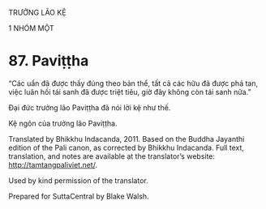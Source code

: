 TRƯỞNG LÃO KỆ

1 NHÓM MỘT

# 87\. Paviṭṭha

“Các uẩn đã được thấy đúng theo bản thể, tất cả các hữu đã được phá tan, việc luân hồi tái sanh đã được triệt tiêu, giờ đây không còn tái sanh nữa.”

Đại đức trưởng lão Paviṭṭha đã nói lời kệ như thế.

Kệ ngôn của trưởng lão Paviṭṭha.

Translated by Bhikkhu Indacanda, 2011. Based on the Buddha Jayanthi edition of the Pali canon, as corrected by Bhikkhu Indacanda. Full text, translation, and notes are available at the translator’s website: http://tamtangpaliviet.net/.

Used by kind permission of the translator.

Prepared for SuttaCentral by Blake Walsh.